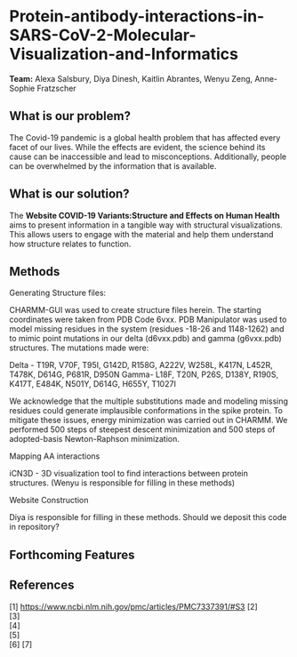 # Protein-antibody-interactions-in-SARS-CoV-2-Molecular-Visualization-and-Informatics
**Team:** Alexa Salsbury, Diya Dinesh, Kaitlin Abrantes, Wenyu Zeng, Anne-Sophie Fratzscher
## What is our problem?
The Covid-19 pandemic is a global health problem that has affected every facet of our lives. While the effects are evident, the science behind its cause can be inaccessible and lead to misconceptions. Additionally, people can be overwhelmed by the information that is available.

## What is our solution?
The **Website COVID-19 Variants:Structure and Effects on Human Health** aims to present information in a tangible way with structural visualizations. This allows users to engage with the material and help them understand how structure relates to function. 

## Methods
Generating Structure files:

CHARMM-GUI was used to create structure files herein. The starting coordinates were taken from PDB Code 6vxx. PDB Manipulator was used to model missing residues in the system (residues -18-26 and 1148-1262) and to mimic point mutations in our delta (d6vxx.pdb) and gamma (g6vxx.pdb) structures. The mutations made were: 

Delta - T19R, V70F, T95I, G142D, R158G, A222V, W258L, K417N, L452R, T478K, D614G, P681R, D950N
Gamma- L18F, T20N, P26S, D138Y, R190S, K417T, E484K, N501Y, D614G, H655Y, T1027I

We acknowledge that the multiple substitutions made and modeling missing residues could generate implausible conformations in the spike protein. To mitigate these issues, energy minimization was carried out in CHARMM. We performed 500 steps of steepest descent minimization and 500 steps of adopted-basis Newton-Raphson minimization.

Mapping AA interactions

iCN3D - 3D visualization tool to find interactions between protein structures. (Wenyu is responsible for filling in these methods)

Website Construction


Diya is responsible for filling in these methods. Should we deposit this code in repository?

## Forthcoming Features

## References
[1] 	https://www.ncbi.nlm.nih.gov/pmc/articles/PMC7337391/#S3
[2] 	
[3] 	
[4] 	
[5] 	
[6]
[7]
